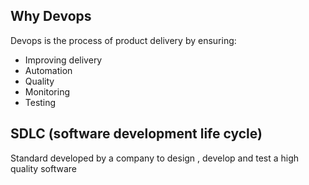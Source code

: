 ## Why Devops
Devops is the process of product delivery by ensuring:
- Improving delivery
- Automation
- Quality
- Monitoring
- Testing

## SDLC (software development life cycle)
Standard developed by a company to design , develop and test a high quality software
